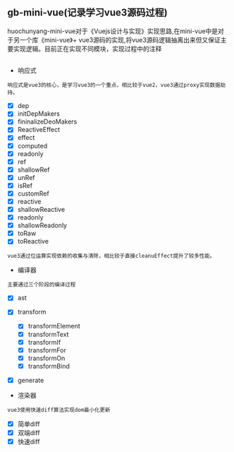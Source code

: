 ## gb-mini-vue(记录学习vue3源码过程)

huochunyang-mini-vue对于《Vuejs设计与实现》实现思路,在mini-vue中是对于另一个库《mini-vue》+ vue3源码的实现,将vue3源码逻辑抽离出来但又保证主要实现逻辑。目前正在实现不同模块，实现过程中的注释

##

- 响应式
```
响应式是vue3的核心，是学习vue3的一个重点，相比较于vue2，vue3通过proxy实现数据劫持。
```
- [x] dep
- [x] initDepMakers
- [x] fininalizeDeoMakers
- [x] ReactiveEffect
- [x] effect
- [x] computed
- [x] readonly
- [x] ref
- [x] shallowRef
- [x] unRef
- [x] isRef
- [x] customRef
- [x] reactive
- [x] shallowReactive
- [x] readonly
- [x] shallowReadonly
- [x] toRaw
- [x] toReactive

```
vue3通过位运算实现依赖的收集与清除，相比较于直接cleanuEffect提升了较多性能。 
```

- 编译器
```
主要通过三个阶段的编译过程
```
- [x] ast
- [x] transform
  - [x] transformElement
  - [x] transformText
  - [x] transformIf
  - [x] transformFor
  - [x] transformOn
  - [x] transformBind
- [x] generate


- 渲染器
```
vue3使用快速diff算法实现dom最小化更新
```
- [x] 简单diff
- [x] 双端diff
- [x] 快速diff
